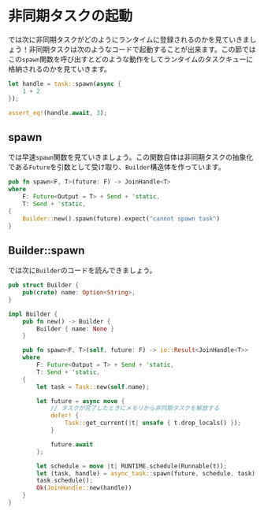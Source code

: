 # 非同期タスクの起動

では次に非同期タスクがどのようにランタイムに登録されるのかを見ていきましょう！非同期タスクは次のようなコードで起動することが出来ます。この節ではこの`spawn`関数を呼び出すとどのような動作をしてランタイムのタスクキューに格納されるのかを見ていきます。

```rust
let handle = task::spawn(async {
    1 + 2
});

assert_eq!(handle.await, 3);
```

## spawn

では早速`spawn`関数を見ていきましょう。この関数自体は非同期タスクの抽象化である`Future`を引数として受け取り、`Builder`構造体を作っています。

```rust
pub fn spawn<F, T>(future: F) -> JoinHandle<T>
where
    F: Future<Output = T> + Send + 'static,
    T: Send + 'static,
{
    Builder::new().spawn(future).expect("cannot spawn task")
}
```

## Builder::spawn

では次に`Builder`のコードを読んできましょう。

```rust
pub struct Builder {
    pub(crate) name: Option<String>,
}

impl Builder {
    pub fn new() -> Builder {
        Builder { name: None }
    }

    pub fn spawn<F, T>(self, future: F) -> io::Result<JoinHandle<T>>
    where
        F: Future<Output = T> + Send + 'static,
        T: Send + 'static,
    {
        let task = Task::new(self.name);

        let future = async move {
            // タスクが完了したときにメモリから非同期タスクを解放する
            defer! {
                Task::get_current(|t| unsafe { t.drop_locals() });
            }

            future.await
        };

        let schedule = move |t| RUNTIME.schedule(Runnable(t));
        let (task, handle) = async_task::spawn(future, schedule, task);
        task.schedule();
        Ok(JoinHandle::new(handle))
    }
}
```
